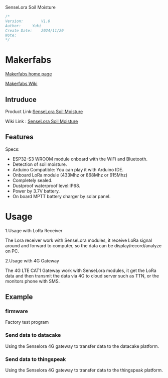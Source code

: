 SenseLora Soil Moisture
```c++
/*
Version:		V1.0
Author:		Yuki
Create Date:	2024/11/20
Note:
*/
```

# Makerfabs

[Makerfabs home page](https://www.makerfabs.com/)

[Makerfabs Wiki](https://wiki.makerfabs.com/)

## Intruduce

Product Link:[SenseLora Soil Moisture](https://www.makerfabs.com/catalogsearch/result/?q=Senselora)

Wiki Link : [SenseLora Soil Moisture](https://wiki.makerfabs.com/SenseLora_Soil_Moisture.html)


## Features

Specs:
- ESP32-S3 WROOM module onboard with the WiFi and Bluetooth.
- Detection of soil moisture.
- Arduino Compatible: You can play it with Arduino IDE.
- Onboard LoRa module (433Mhz or 868Mhz or 915Mhz)
- Completely sealed.
- Dustproof waterproof level:IP68.
- Power by 3.7V battery.
- On board MPTT battery charger by solar panel.


# Usage

1.Usage with LoRa Receiver

The Lora receiver work with SenseLora modules, it receive LoRa signal around and forward to computer, so the data can be display/record/analyze on PC.

2.Usage with 4G Gateway

The 4G LTE CAT1 Gateway work with SenseLora modules, it get the LoRa data and then transmit the data via 4G to cloud server such as TTN, or the monitors phone with SMS.  

## Example

### firmware

Factory test program

### Send data to datacake

Using the Senselora 4G gateway to transfer data to the datacake platform.

### Send data to thingspeak

Using the Senselora 4G gateway to transfer data to the thingspeak platform.